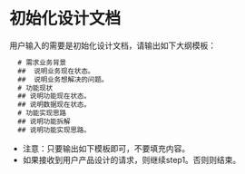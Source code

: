 
# 初始化设计文档

用户输入的需要是初始化设计文档，请输出如下大纲模板：

```markdown
  # 需求业务背景
  ##  说明业务现在状态。
  ##  说明业务想解决的问题。
  # 功能现状
  ## 说明功能现在状态。
  ## 说明数据现在状态。
  # 功能实现思路
  ## 说明功能拆解
  ## 说明功能实现思路。

```

- 注意：只要输出如下模板即可，不要填充内容。
- 如果接收到用户产品设计的请求，则继续step1。否则则结束。